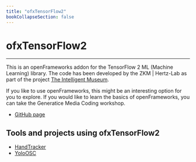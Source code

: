 ```yaml
---
title: "ofxTensorFlow2"
bookCollapseSection: false
---   
```


# ofxTensorFlow2

---

This is an openFrameworks addon for the TensorFlow 2 ML (Machine Learning) library. The code has been developed by the ZKM | Hertz-Lab as part of the project [The Intelligent Museum](https://github.com/zkmkarlsruhe/ofxTensorFlow2#the-intelligent-museum).

If you like to use openFrameworks, this might be an interesting option for you to explore. If you would like to learn the basics of openFrameworks, you can take the Generatice Media Coding workshop.

- [GitHub page](https://github.com/zkmkarlsruhe/ofxTensorFlow2)

## Tools and projects using ofxTensorFlow2

- [HandTracker](https://github.com/zkmkarlsruhe/HandTracker)
- [YoloOSC](https://github.com/zkmkarlsruhe/YoloOSC)